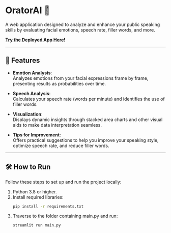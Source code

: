 # OratorAI 🎤  

A web application designed to analyze and enhance your public speaking skills by evaluating facial emotions, speech rate, filler words, and more.  

[**Try the Deployed App Here!**](#)  
<!-- Replace `#` with the actual deployed link -->

---

## 🚀 Features  

- **Emotion Analysis**:  
  Analyzes emotions from your facial expressions frame by frame, presenting results as probabilities over time.  

- **Speech Analysis**:  
  Calculates your speech rate (words per minute) and identifies the use of filler words.  

- **Visualization**:  
  Displays dynamic insights through stacked area charts and other visual aids to make data interpretation seamless.  

- **Tips for Improvement**:  
  Offers practical suggestions to help you improve your speaking style, optimize speech rate, and reduce filler words.  

---

## 🛠️ How to Run 

Follow these steps to set up and run the project locally:

1. Python 3.8 or higher.  
2. Install required libraries:
   ```bash
   pip install -r requirements.txt
3. Traverse to the folder containing main.py and run:
    ```bash
    streamlit run main.py

